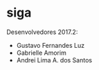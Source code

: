 # siga

Desenvolvedores 2017.2:
- Gustavo Fernandes Luz
- Gabrielle Amorim
- Andrei Lima A. dos Santos